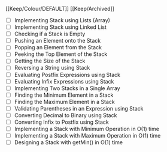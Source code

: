 [[Keep/Colour/DEFAULT]] [[Keep/Archived]] 

- [ ] Implementing Stack using Lists (Array)
- [ ] Implementing Stack using Linked List
- [ ] Checking if a Stack is Empty
- [ ] Pushing an Element onto the Stack
- [ ] Popping an Element from the Stack
- [ ] Peeking the Top Element of the Stack
- [ ] Getting the Size of the Stack
- [ ] Reversing a String using Stack
- [ ] Evaluating Postfix Expressions using Stack
- [ ] Evaluating Infix Expressions using Stack
- [ ] Implementing Two Stacks in a Single Array
- [ ] Finding the Minimum Element in a Stack
- [ ] Finding the Maximum Element in a Stack
- [ ] Validating Parentheses in an Expression using Stack
- [ ] Converting Decimal to Binary using Stack
- [ ] Converting Infix to Postfix using Stack
- [ ] Implementing a Stack with Minimum Operation in O(1) time
- [ ] Implementing a Stack with Maximum Operation in O(1) time
- [ ] Designing a Stack with getMin() in O(1) time
